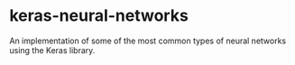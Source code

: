 # keras-neural-networks
An implementation of some of the most common types of neural networks using the Keras library.
